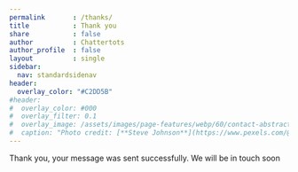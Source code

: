 ```yaml
---
permalink       : /thanks/
title           : Thank you
share           : false
author          : Chattertots
author_profile  : false
layout          : single
sidebar:
  nav: standardsidenav
header:
  overlay_color: "#C2DD5B"
#header:
#  overlay_color: #000
#  overlay_filter: 0.1
#  overlay_image: /assets/images/page-features/webp/60/contact-abstract.webp
#  caption: "Photo credit: [**Steve Johnson**](https://www.pexels.com/@steve)"
---
```


Thank you, your message was sent successfully.  We will be in touch soon


